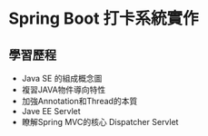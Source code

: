 # Spring Boot 打卡系統實作
## 學習歷程
* Java SE 的組成概念圖
* 複習JAVA物件導向特性
* 加強Annotation和Thread的本質
* Jave EE Servlet
* 瞭解Spring MVC的核心 Dispatcher Servlet
